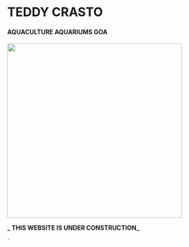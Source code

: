 # TEDDY CRASTO


#### AQUACULTURE AQUARIUMS GOA


<img src="http://wallpapercave.com/wp/yxedRFW.jpg" width="400">




**_ THIS WEBSITE IS UNDER CONSTRUCTION_**


`
